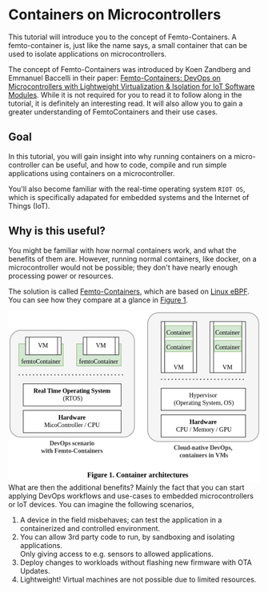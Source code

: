 # Containers on Microcontrollers
This tutorial will introduce you to the concept of Femto-Containers. A femto-container is, just like the name says, a small container that can be used 
to isolate applications on microcontrollers.

The concept of Femto-Containers was introduced by Koen Zandberg and Emmanuel Baccelli in their paper:
[Femto-Containers: DevOps on Microcontrollers with Lightweight Virtualization & Isolation for IoT Software Modules](https://arxiv.org/pdf/2106.12553.pdf).
While it is not required for you to read it to follow along in the tutorial, it is definitely an interesting read. It will also allow you to gain a greater understanding of FemtoContainers and their use cases.

## Goal
In this tutorial, you will gain insight into why running containers on a micro-controller can be useful, and how to code, compile and run simple applications using containers on a microcontroller.

You'll also become familiar with the real-time operating system `RIOT OS`, which is specifically adapated for embedded systems and the Internet of Things (IoT).

## Why is this useful?
You might be familiar with how normal containers work, and what the benefits of them are. However, running normal containers, like docker, on a microcontroller would not be possible; they don't have nearly enough processing power or resources.  

The solution is called [Femto-Containers](https://arxiv.org/pdf/2106.12553.pdf), which are based on [Linux eBPF](https://ebpf.io/what-is-ebpf). You can see how they compare at a glance in [Figure 1](https://raw.githubusercontent.com/EdmanJohan/katacoda-scenarios/master/containers-with-microcontrollers/assets/FemtoContainer-Katacoda.png).

<img align="right" src="./assets/FemtoContainer-Katacoda.png">

What are then the additional benefits? Mainly the fact that you can start applying DevOps workflows and use-cases to embedded microcontrollers or IoT devices. You can imagine the following scenarios, 
1. A device in the field misbehaves; can test the application in a containerized and controlled environment.  
2. You can allow 3rd party code to run, by sandboxing and isolating applications.  
Only giving access to e.g. sensors to allowed applications.  
4. Deploy changes to workloads without flashing new firmware with OTA Updates.  
5. Lightweight! Virtual machines are not possible due to limited resources.  
